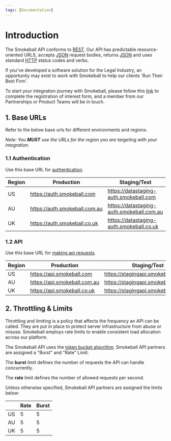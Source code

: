 ```yaml
---
tags: [Documentation]
---
```


# Introduction

The Smokeball API conforms to [REST](https://en.wikipedia.org/wiki/Representational_state_transfer). Our API has predictable resource-oriented URLS, accepts [JSON](https://www.json.org/json-en.html) request bodies, returns [JSON](https://www.json.org/json-en.html) and uses standard [HTTP](https://en.wikipedia.org/wiki/Hypertext_Transfer_Protocol) status codes and verbs.

If you've developed a software solution for the Legal Industry, an opportunity may exist to work with Smokeball to help our clients 'Run Their Best Firm'.

To start your integration journey with Smokeball, please follow this [link](https://smokeball.atlassian.net/servicedesk/customer/portal/3/create/13) to complete the registration of interest form, and a member from our Partnerships or Product Teams will be in touch.

## 1. Base URLs

Refer to the below base urls for different environments and regions.

*Note: You **MUST** use the URLs for the region you are targeting with your integration.*

### 1.1 Authentication

Use this base URL for [authentication](c916c683c136e-authentication).

| Region | Production                    | Staging/Test                              |
| ------ | ----------------------------- | ----------------------------------------- |
| US     | https://auth.smokeball.com    | https://datastaging-auth.smokeball.com    |
| AU     | https://auth.smokeball.com.au | https://datastaging-auth.smokeball.com.au |
| UK     | https://auth.smokeball.co.uk  | https://datastaging-auth.smokeball.co.uk  |

### 1.2 API

Use this base URL for [making api requests](91f30a1eaee08-making-requests).

| Region | Production                   | Staging/Test                        |
| ------ | ---------------------------- | ----------------------------------- |
| US     | https://api.smokeball.com    | https://stagingapi.smokeball.com    |
| AU     | https://api.smokeball.com.au | https://stagingapi.smokeball.com.au |
| UK     | https://api.smokeball.co.uk  | https://stagingapi.smokeball.co.uk  |

## 2. Throttling & Limits

Throttling and limiting is a policy that affects the frequency an API can be called. They are put in place to protect server infrastructure from abuse or misuse. Smokeball employs rate limits to enable consistent load allocation across our platform.

The Smokeball API uses the [token bucket algorithm](https://en.wikipedia.org/wiki/Token_bucket). Smokeball API partners are assigned a "Burst" and "Rate" Limit.

The __burst__ limit defines the number of requests the  API can handle concurrently.

The __rate__ limit defines the number of allowed requests per second.

Unless otherwise specified, Smokeball API partners are assigned the limits below:

|    | Rate  | Burst |
| -- | ----- | ----- |
| US | 5     | 5     |
| AU | 5     | 5     |
| UK | 5     | 5     |